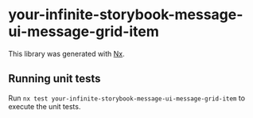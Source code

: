 # your-infinite-storybook-message-ui-message-grid-item

This library was generated with [Nx](https://nx.dev).

## Running unit tests

Run `nx test your-infinite-storybook-message-ui-message-grid-item` to execute the unit tests.
